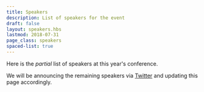 ```yaml
---
title: Speakers
description: List of speakers for the event
draft: false
layout: speakers.hbs
lastmod: 2018-07-31
page_class: speakers
spaced-list: true
---
```


Here is the _partial_ list of speakers at this year's conference.

We will be announcing the remaining speakers via [Twitter](https://twitter.com/webstandards) and updating this page accordingly.
